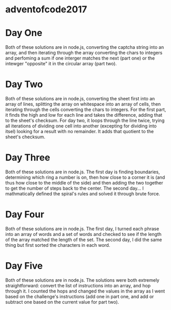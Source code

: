 # adventofcode2017

Day One
=======

Both of these solutions are in node.js, converting the captcha string into an array, and then iterating through the array converting the chars to integers and perfoming a sum if one interger matches the next (part one) or the intewger "opposite" it in the circular array (part two).


Day Two
=======

Both of these solutions are in node.js, converting the sheet first into an array of lines, splitting the array on whitespace into an array of cells, then iterating through the cells converting the chars to integers. For the first part, it finds the high and low for each line and takes the difference, adding that to the sheet's checksum. For day two, it loops through the line twice, trying all iterations of dividing one cell into another (excepting for dividing into itsel) looking for a result with no remainder. It adds that quotient to the sheet's checksum.


Day Three
=========

Both of these solutions are in node.js. The first day is finding boundaries, determining which ring a number is on, then how close to a corner it is (and thus how close to the middle of the side) and then adding the two together to get the number of steps back to the center. The second day... I mathmatically defined the spiral's rules and solved it through brute force.


Day Four
========

Both of these solutions are in node.js. The first day, I turned each phrase into an array of words and a set of words and checked to see if the length of the array matched the length of the set. The second day, I did the same thing but first sorted the characters in each word.


Day Five
========

Both of these solutions are in node.js. The solutions were both extremely straightforward: convert the list of instructions into an array, and hop through it. I counted the hops and changed the values in the array as I went based on the challenge's instructions (add one in part one, and add or subtract one based on the current value for part two).